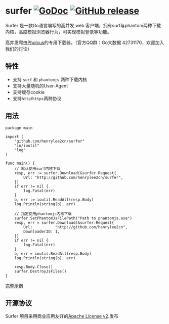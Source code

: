 # surfer    [![GoDoc](https://godoc.org/github.com/tsuna/gohbase?status.png)](https://godoc.org/github.com/henrylee2cn/surfer) [![GitHub release](https://img.shields.io/github/release/henrylee2cn/surfer.svg)](https://github.com/henrylee2cn/surfer/releases)


Surfer 是一款Go语言编写的高并发 web 客户端，拥有surf与phantom两种下载内核，高度模拟浏览器行为，可实现模拟登录等功能。

高并发爬虫[Pholcus](https://github.com/henrylee2cn/pholcus)的专用下载器。（官方QQ群：Go大数据 42731170，欢迎加入我们的讨论）

## 特性

- 支持 `surf` 和 `phantomjs` 两种下载内核
- 支持大量随机的User-Agent
- 支持缓存cookie
- 支持`http`/`https`两种协议

## 用法
```
package main

import (
    "github.com/henrylee2cn/surfer"
    "io/ioutil"
    "log"
)

func main() {
    // 默认使用surf内核下载
    resp, err := surfer.Download(&surfer.Request{
        Url: "http://github.com/henrylee2cn/surfer",
    })
    if err != nil {
        log.Fatal(err)
    }
    b, err := ioutil.ReadAll(resp.Body)
    log.Println(string(b), err)

    // 指定使用phantomjs内核下载
    surfer.SetPhantomJsFilePath("Path to phantomjs.exe")
    resp, err = surfer.Download(&surfer.Request{
        Url:          "http://github.com/henrylee2cn",
        DownloaderID: 1,
    })
    if err != nil {
        log.Fatal(err)
    }
    b, err = ioutil.ReadAll(resp.Body)
    log.Println(string(b), err)

    resp.Body.Close()
    surfer.DestroyJsFiles()
}
```

[完整示例](https://github.com/henrylee2cn/surfer/blob/master/example/example.go)


## 开源协议

Surfer 项目采用商业应用友好的[Apache License v2](https://github.com/henrylee2cn/surfer/raw/master/LICENSE).发布
